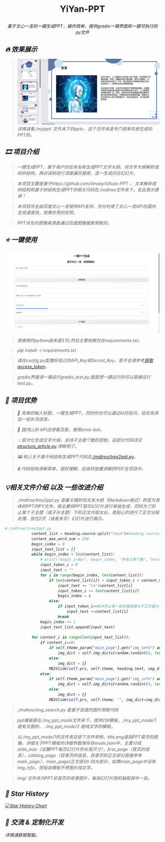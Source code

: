 # <p align="center">YiYan-PPT</p>

<p align="center"><i>
基于文心一言的一键生成PPT，操作简单，提供gradio一键界面和一键可执行的py文件



## 🔥 效果展示
> ![img.png](pptx_static/static/img.png)
> 详情请看./myppt/ 文件夹下的pptx，这个文件夹是专门用来存放生成的PPT的。

## 🎞️ 项目介绍 

> 一键生成PPT，基于用户的任务名称生成PPT文字大纲，将文字大纲解析成树的结构，再对该树进行深度遍历搜索，逐一生成对应幻灯片。

> 本项目主要是基于https://github.com/limaoyi1/Auto-PPT ， 文本解析成树结构和基于树结构生成PPT的相关代码在./mdtree文件夹下，在此表示感谢！

> 本项目完全由百度文心一言提供API支持，充分利用了文心一言API在国内生成速度快，效果优秀的优势。

>  PPT涉及的图像来源是通过百度图像搜索爬取的。

## ⭐ 一键使用

![gradio.png](pptx_static/static/gradio.png)

> 我使用的python版本是3.10,然后主要依赖包在requirements.txt。

> pip install -r requirements.txt

> 请在config.py配置好自己的API_Key和Secret_Key，若不会请参考[获取access_token](https://cloud.baidu.com/doc/WENXINWORKSHOP/s/Ilkkrb0i5)。

> gradio界面请一键运行gradio_test.py,就是想一键运行的可以直接运行test.py。



## 🧲 项目优势

> 🌟 简单的输入标题，一键生成PPT。同时你也可以通过AI的反问，给任务添加一些补充信息。

> 🎩 国内LLM API还得看百度，使用ernie-bot。

> 💡 层次化生成文字大纲，支持子主题个数的控制，这部分代码详见[structure_article.py](./structure_article.py).清晰明了。

> 🖼️ 核心关于基于树结构生成PPT代码在[./mdtree/tree2ppt.py](./mdtree/tree2ppt.py)。

> 🔒 代码结构清晰简单，很好理解，后续将放置讲解的PDF在项目中。

## 💡相关文件介绍 以及 一些改进介绍

> ./mdtree/tree2ppt.py 是最关键的将文本大纲（Markdown格式）转变为具体的PPT的PY文件，我主要将PPT首页幻灯片进行单独生成，同时为了防止某个子主题（或子孙主题）下的正文内容太长，我贴心的进行了正文分段处理，放在2页（或者多页）幻灯片进行展示。
```python
#./mdtree/tree2ppt.py 
            content_list = heading.source.split("\n\n")#heading.source即为正文部分
            content_max_word_num = 250
            begin_index = 0
            input_text_list = []
            while begin_index < len(content_list):
                # print("begin_index", begin_index, "所有元素个数", len(ele_text_list))
                input_token_i = 0
                input_text = ""
                for i in range(begin_index, len(content_list)):
                    if len(content_list[i]) + input_token_i < content_max_word_num:
                        input_text += "\n"+content_list[i]
                        input_token_i += len(content_list[i])
                        begin_index = i
                    else:
                        if input_token_i==0:#防止某一段长度直接大于正文最大长度，就被跳过了。
                            input_text +=content_list[i]
                        break
                begin_index += 1
                input_text_list.append(input_text)

            for content_i in range(len(input_text_list)):
                if content_i==0:
                    if self.theme_param["main_page"].get("img_info") and len(self.img_dicts)>0:
                        img_dict = self.img_dicts[random.randint(0, len(self.img_dicts) - 1)]
                    else:
                        img_dict = {}
                    MD2Slide(self.prs, self.theme, heading.text, img_dict=img_dict,content=input_text_list[content_i].strip())
                else:
                    if self.theme_param["main_page"].get("img_info") and len(self.img_dicts)>0:
                        img_dict = self.img_dicts[random.randint(0, len(self.img_dicts) - 1)]
                    else:
                        img_dict = {}
                    MD2Slide(self.prs, self.theme, "", img_dict=img_dict,content=input_text_list[content_i].strip())
```

> ./mdtree/img_search.py 是基于百度的图片爬取代码

> ppt模板是在./my_ppt_mode文件夹下，提供2份模板，./my_ppt_mode/1 是有文图的， ./my_ppt_mode/2 是纯文字的模板，

> 以./my_ppt_mode/1的文件夹目录下文件举例，title.png是指PPT首页的图像，详细关于PPT模板的详细参数保存在mode.json中，主要分成slide_size（设置PPT每页幻灯片的长宽尺寸），first_page（首页的信息），catalog_page（目录页的信息，目录页的正文部分直接参考main_page），main_page(正文部分) 四大部分，如果main_page中没有img_info，则指该模板不带图片纯文字。

> img/ 文件夹为PPT非首页的背景图片，每张幻灯片随机抽取其中一张。

## 🌟 Star History



[![Star History Chart](https://api.star-history.com/svg?repos=hl123-123/Yiyan-PPT&type=Timeline)](https://star-history.com/#hl123-123/Yiyan-PPT&Timeline)



## 🔗 交流  & 定制化开发 

详情请欧朋智能。